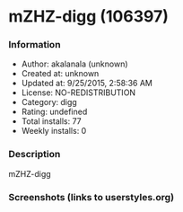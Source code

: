 # mZHZ-digg (106397)

### Information
- Author: akalanala (unknown)
- Created at: unknown
- Updated at: 9/25/2015, 2:58:36 AM
- License: NO-REDISTRIBUTION
- Category: digg
- Rating: undefined
- Total installs: 77
- Weekly installs: 0


### Description
mZHZ-digg


### Screenshots (links to userstyles.org)



